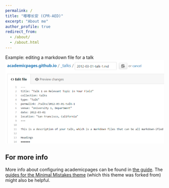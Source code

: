 ```yaml
---
permalink: /
title: "嘟嘟长安 (CPR-AED)"
excerpt: "About me"
author_profile: true
redirect_from: 
  - /about/
  - /about.html
---
```


Example: editing a markdown file for a talk
![Editing a markdown file for a talk](/images/editing-talk.png)

For more info
-------------

More info about configuring academicpages can be found in [the guide](https://academicpages.github.io/markdown/). The [guides for the Minimal Mistakes theme](https://mmistakes.github.io/minimal-mistakes/docs/configuration/) (which this theme was forked from) might also be helpful.
